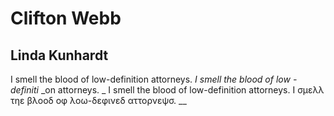 # Clifton Webb
## Linda Kunhardt
I smell the blood of low-definition attorneys.
 _I smell the blood of low_ _-_ _definiti_ _on attorneys.
_
I smell the blood of low-definition attorneys.
I σμελλ τηε βλοοδ οφ λοω-δεφινεδ αττορνεψσ.
__